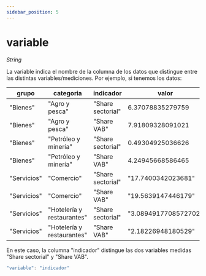 ```yaml
---
sidebar_position: 5
---
```


# variable

*String*

La variable indica el nombre de la columna de los datos que distingue entre las distintas variables/mediciones. Por ejemplo, si tenemos los datos:

| grupo | categoria | indicador | valor |
| ----- | --------- | --------- | ----- |
| "Bienes" | "Agro y pesca" | "Share sectorial" | 6.37078835279759 |
|"Bienes"|"Agro y pesca"|"Share VAB"|7.91809328091021|
| "Bienes" | "Petróleo y minería" |"Share sectorial" | 0.49304925036626 |
|"Bienes"|"Petróleo y minería"|"Share VAB"|4.24945668586465|
|"Servicios"|"Comercio"|"Share sectorial"|"17.7400342023681"|
|"Servicios"|"Comercio"|"Share VAB"|"19.5639147446179"|
|"Servicios"|"Hotelería y restaurantes"|"Share sectorial"|"3.0894917708572702"|
|"Servicios"|"Hotelería y restaurantes"|"Share VAB"|"2.18226948180529"|

En este caso, la columna "indicador" distingue las dos variables medidas "Share sectorial" y "Share VAB".

```js
"variable": "indicador"
```